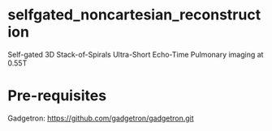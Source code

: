 # selfgated_noncartesian_reconstruction
Self-gated 3D Stack-of-Spirals Ultra-Short Echo-Time Pulmonary imaging at 0.55T

# Pre-requisites
Gadgetron: https://github.com/gadgetron/gadgetron.git 


